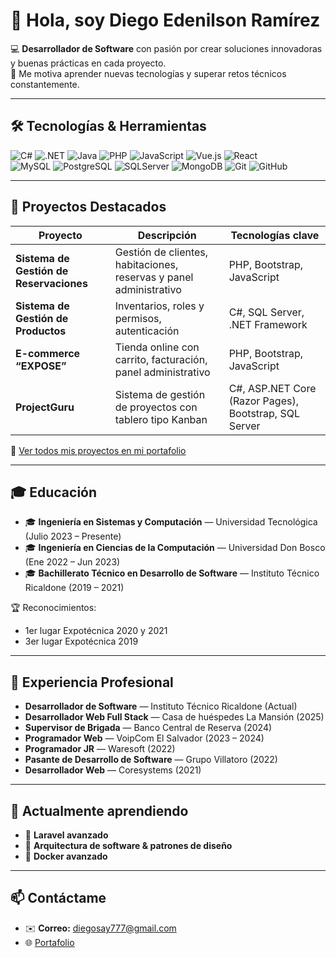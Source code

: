# 👋 Hola, soy Diego Edenilson Ramírez

💻 **Desarrollador de Software** con pasión por crear soluciones innovadoras y buenas prácticas en cada proyecto.  
🚀 Me motiva aprender nuevas tecnologías y superar retos técnicos constantemente.

---

## 🛠️ Tecnologías & Herramientas

![C#](https://img.shields.io/badge/C%23-239120?style=for-the-badge&logo=c-sharp&logoColor=white)
![.NET](https://img.shields.io/badge/.NET-512BD4?style=for-the-badge&logo=dotnet&logoColor=white)
![Java](https://img.shields.io/badge/Java-ED8B00?style=for-the-badge&logo=openjdk&logoColor=white)
![PHP](https://img.shields.io/badge/PHP-777BB4?style=for-the-badge&logo=php&logoColor=white)
![JavaScript](https://img.shields.io/badge/JavaScript-F7DF1E?style=for-the-badge&logo=javascript&logoColor=black)
![Vue.js](https://img.shields.io/badge/Vue.js-35495E?style=for-the-badge&logo=vuedotjs&logoColor=4FC08D)
![React](https://img.shields.io/badge/-ReactJs-61DAFB?logo=react&logoColor=black&style=for-the-badge)  
![MySQL](https://img.shields.io/badge/MySQL-4479A1?style=for-the-badge&logo=mysql&logoColor=white)
![PostgreSQL](https://img.shields.io/badge/PostgreSQL-316192?style=for-the-badge&logo=postgresql&logoColor=white)
![SQLServer](https://img.shields.io/badge/SQL_Server-007ACC?style=for-the-badge&logo=microsoftsqlserver&logoColor=white)
![MongoDB](https://img.shields.io/badge/MongoDB-4EA94B?style=for-the-badge&logo=mongodb&logoColor=white)
![Git](https://img.shields.io/badge/Git-F05032?style=for-the-badge&logo=git&logoColor=white)
![GitHub](https://img.shields.io/badge/GitHub-181717?style=for-the-badge&logo=github&logoColor=white)

---

## 📂 Proyectos Destacados

| Proyecto | Descripción | Tecnologías clave |
|---|---|---|
| **Sistema de Gestión de Reservaciones** | Gestión de clientes, habitaciones, reservas y panel administrativo | PHP, Bootstrap, JavaScript |
| **Sistema de Gestión de Productos** | Inventarios, roles y permisos, autenticación | C#, SQL Server, .NET Framework |
| **E-commerce “EXPOSE”** | Tienda online con carrito, facturación, panel administrativo | PHP, Bootstrap, JavaScript |
| **ProjectGuru** | Sistema de gestión de proyectos con tablero tipo Kanban | C#, ASP.NET Core (Razor Pages), Bootstrap, SQL Server |

🔗 [Ver todos mis proyectos en mi portafolio](https://diegoeden.github.io/portafolio/)

---

## 🎓 Educación

- 🎓 **Ingeniería en Sistemas y Computación** — Universidad Tecnológica (Julio 2023 – Presente)  
- 🎓 **Ingeniería en Ciencias de la Computación** — Universidad Don Bosco (Ene 2022 – Jun 2023)  
- 🎓 **Bachillerato Técnico en Desarrollo de Software** — Instituto Técnico Ricaldone (2019 – 2021)  

🏆 Reconocimientos:  
- 1er lugar Expotécnica 2020 y 2021  
- 3er lugar Expotécnica 2019  

---

## 💼 Experiencia Profesional

- **Desarrollador de Software** — Instituto Técnico Ricaldone (Actual)  
- **Desarrollador Web Full Stack** — Casa de huéspedes La Mansión (2025)  
- **Supervisor de Brigada** — Banco Central de Reserva (2024)  
- **Programador Web** — VoipCom El Salvador (2023 – 2024)  
- **Programador JR** — Waresoft (2022)  
- **Pasante de Desarrollo de Software** — Grupo Villatoro (2022)  
- **Desarrollador Web** — Coresystems (2021)  

---

## 🚀 Actualmente aprendiendo

- 🔹 **Laravel avanzado**  
- 🔹 **Arquitectura de software & patrones de diseño**  
- 🔹 **Docker avanzado** 

---

## 📫 Contáctame

- ✉️ **Correo:** diegosay777@gmail.com
- 🌐 [Portafolio](https://diegoeden.github.io/portafolio/)  


